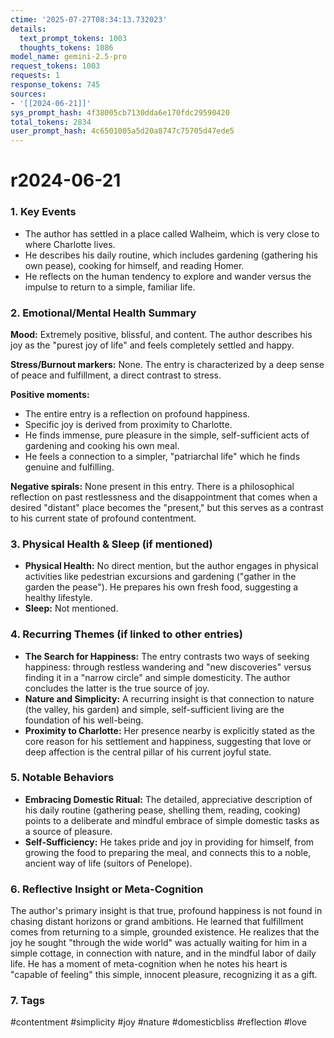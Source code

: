 ```yaml
---
ctime: '2025-07-27T08:34:13.732023'
details:
  text_prompt_tokens: 1003
  thoughts_tokens: 1086
model_name: gemini-2.5-pro
request_tokens: 1003
requests: 1
response_tokens: 745
sources:
- '[[2024-06-21]]'
sys_prompt_hash: 4f38005cb7130dda6e170fdc29590420
total_tokens: 2834
user_prompt_hash: 4c6501005a5d20a8747c75705d47ede5
---
```

# r2024-06-21

### 1. Key Events
*   The author has settled in a place called Walheim, which is very close to where Charlotte lives.
*   He describes his daily routine, which includes gardening (gathering his own pease), cooking for himself, and reading Homer.
*   He reflects on the human tendency to explore and wander versus the impulse to return to a simple, familiar life.

### 2. Emotional/Mental Health Summary
**Mood:**
Extremely positive, blissful, and content. The author describes his joy as the "purest joy of life" and feels completely settled and happy.

**Stress/Burnout markers:**
None. The entry is characterized by a deep sense of peace and fulfillment, a direct contrast to stress.

**Positive moments:**
*   The entire entry is a reflection on profound happiness.
*   Specific joy is derived from proximity to Charlotte.
*   He finds immense, pure pleasure in the simple, self-sufficient acts of gardening and cooking his own meal.
*   He feels a connection to a simpler, "patriarchal life" which he finds genuine and fulfilling.

**Negative spirals:**
None present in this entry. There is a philosophical reflection on past restlessness and the disappointment that comes when a desired "distant" place becomes the "present," but this serves as a contrast to his current state of profound contentment.

### 3. Physical Health & Sleep (if mentioned)
*   **Physical Health:** No direct mention, but the author engages in physical activities like pedestrian excursions and gardening ("gather in the garden the pease"). He prepares his own fresh food, suggesting a healthy lifestyle.
*   **Sleep:** Not mentioned.

### 4. Recurring Themes (if linked to other entries)
*   **The Search for Happiness:** The entry contrasts two ways of seeking happiness: through restless wandering and "new discoveries" versus finding it in a "narrow circle" and simple domesticity. The author concludes the latter is the true source of joy.
*   **Nature and Simplicity:** A recurring insight is that connection to nature (the valley, his garden) and simple, self-sufficient living are the foundation of his well-being.
*   **Proximity to Charlotte:** Her presence nearby is explicitly stated as the core reason for his settlement and happiness, suggesting that love or deep affection is the central pillar of his current joyful state.

### 5. Notable Behaviors
*   **Embracing Domestic Ritual:** The detailed, appreciative description of his daily routine (gathering pease, shelling them, reading, cooking) points to a deliberate and mindful embrace of simple domestic tasks as a source of pleasure.
*   **Self-Sufficiency:** He takes pride and joy in providing for himself, from growing the food to preparing the meal, and connects this to a noble, ancient way of life (suitors of Penelope).

### 6. Reflective Insight or Meta-Cognition
The author's primary insight is that true, profound happiness is not found in chasing distant horizons or grand ambitions. He learned that fulfillment comes from returning to a simple, grounded existence. He realizes that the joy he sought "through the wide world" was actually waiting for him in a simple cottage, in connection with nature, and in the mindful labor of daily life. He has a moment of meta-cognition when he notes his heart is "capable of feeling" this simple, innocent pleasure, recognizing it as a gift.

### 7. Tags
#contentment #simplicity #joy #nature #domesticbliss #reflection #love